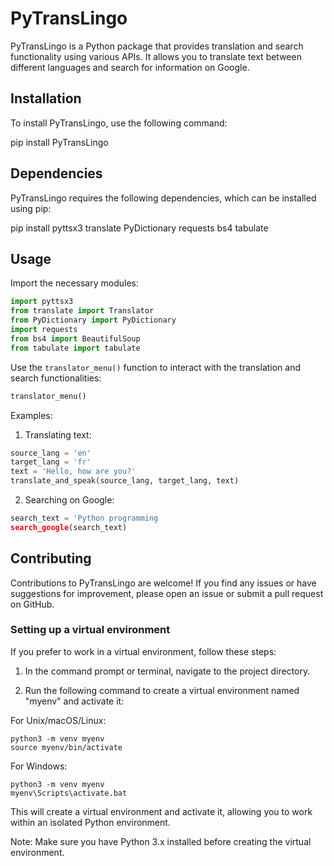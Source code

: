 # PyTransLingo

PyTransLingo is a Python package that provides translation and search functionality using various APIs. It allows you to translate text between different languages and search for information on Google.

## Installation

To install PyTransLingo, use the following command:

pip install PyTransLingo

## Dependencies

PyTransLingo requires the following dependencies, which can be installed using pip:

pip install pyttsx3 translate PyDictionary requests bs4 tabulate

## Usage

Import the necessary modules:

```python
import pyttsx3
from translate import Translator
from PyDictionary import PyDictionary
import requests
from bs4 import BeautifulSoup
from tabulate import tabulate
```

Use the `translator_menu()` function to interact with the translation and search functionalities:

```python
translator_menu()
```

Examples:

1. Translating text:

```python
source_lang = 'en'
target_lang = 'fr'
text = 'Hello, how are you?'
translate_and_speak(source_lang, target_lang, text)
```

2. Searching on Google:

```python
search_text = 'Python programming
search_google(search_text)
```

## Contributing

Contributions to PyTransLingo are welcome! If you find any issues or have suggestions for improvement, please open an issue or submit a pull request on GitHub.

### Setting up a virtual environment

If you prefer to work in a virtual environment, follow these steps:

1. In the command prompt or terminal, navigate to the project directory.

2. Run the following command to create a virtual environment named "myenv" and activate it:

For Unix/macOS/Linux:

```
python3 -m venv myenv
source myenv/bin/activate
```

For Windows:

```
python3 -m venv myenv
myenv\Scripts\activate.bat
```

This will create a virtual environment and activate it, allowing you to work within an isolated Python environment.

Note: Make sure you have Python 3.x installed before creating the virtual environment.

